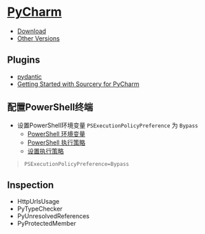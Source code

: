 # [PyCharm](https://www.jetbrains.com/pycharm/)

+ [Download](https://www.jetbrains.com/pycharm/download/)
+ [Other Versions](https://www.jetbrains.com/pycharm/download/other.html)

## Plugins

- [pydantic](https://pydantic-docs.helpmanual.io/pycharm_plugin/)
- [Getting Started with Sourcery for PyCharm](https://docs.sourcery.ai/Guides/Getting-Started/PyCharm/)

## 配置PowerShell终端

+ 设置PowerShell环境变量 `PSExecutionPolicyPreference` 为 `Bypass`
  + [PowerShell 环境变量](https://learn.microsoft.com/zh-cn/powershell/module/microsoft.powershell.core/about/about_environment_variables#powershell-environment-variables)
  + [PowerShell 执行策略](https://learn.microsoft.com/zh-cn/powershell/module/microsoft.powershell.core/about/about_execution_policies#powershell-execution-policies)
  + [设置执行策略](https://learn.microsoft.com/zh-cn/powershell/module/microsoft.powershell.security/set-executionpolicy#1)
> `PSExecutionPolicyPreference=Bypass`

## Inspection

+ HttpUrlsUsage
+ PyTypeChecker
+ PyUnresolvedReferences
+ PyProtectedMember
